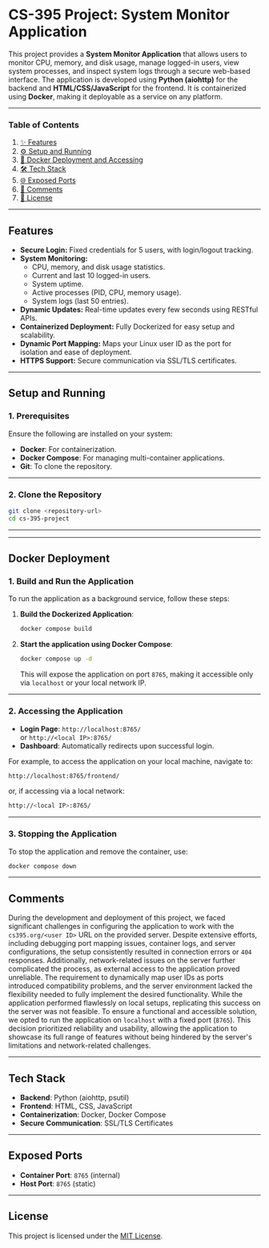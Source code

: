 # CS-395 Project: System Monitor Application

This project provides a **System Monitor Application** that allows users to monitor CPU, memory, and disk usage, manage logged-in users, view system processes, and inspect system logs through a secure web-based interface. The application is developed using **Python (aiohttp)** for the backend and **HTML/CSS/JavaScript** for the frontend. It is containerized using **Docker**, making it deployable as a service on any platform.

---

### Table of Contents

1. [✨ Features](#features)  
2. [⚙️ Setup and Running](#setup-and-running)  
3. [🐋 Docker Deployment and Accessing](#docker-deployment)  
4. [🛠️ Tech Stack](#tech-stack)  
5. [🌐 Exposed Ports](#exposed-ports)  
6. [💬 Comments](#comments)  
7. [📜 License](#license)

---

## Features

- **Secure Login:** Fixed credentials for 5 users, with login/logout tracking.
- **System Monitoring:**
  - CPU, memory, and disk usage statistics.
  - Current and last 10 logged-in users.
  - System uptime.
  - Active processes (PID, CPU, memory usage).
  - System logs (last 50 entries).
- **Dynamic Updates:** Real-time updates every few seconds using RESTful APIs.
- **Containerized Deployment:** Fully Dockerized for easy setup and scalability.
- **Dynamic Port Mapping:** Maps your Linux user ID as the port for isolation and ease of deployment.
- **HTTPS Support:** Secure communication via SSL/TLS certificates.

---

## Setup and Running

### 1. Prerequisites

Ensure the following are installed on your system:

- **Docker**: For containerization.
- **Docker Compose**: For managing multi-container applications.
- **Git**: To clone the repository.

---

### 2. Clone the Repository

```bash
git clone <repository-url>
cd cs-395-project

```
---

---

## Docker Deployment

### 1. Build and Run the Application

To run the application as a background service, follow these steps:

1. **Build the Dockerized Application**:
   ```bash
   docker compose build
   ```

2. **Start the application using Docker Compose**:
   ```bash
   docker compose up -d
   ```

   This will expose the application on port `8765`, making it accessible only via `localhost` or your local network IP.

---

### 2. Accessing the Application

- **Login Page**: `http://localhost:8765/`  
  or `http://<local IP>:8765/`
- **Dashboard**: Automatically redirects upon successful login.

For example, to access the application on your local machine, navigate to:

   ```bash
   http://localhost:8765/frontend/
   ```
   or, if accessing via a local network:
   ```bash
   http://<local IP>:8765/
   ```

---

### 3. Stopping the Application

To stop the application and remove the container, use:

   ```bash
   docker compose down

   ```

---

## Comments

During the development and deployment of this project, we faced significant challenges in configuring the application to work with the `cs395.org/<user ID>` URL on the provided server. Despite extensive efforts, including debugging port mapping issues, container logs, and server configurations, the setup consistently resulted in connection errors or `404` responses. Additionally, network-related issues on the server further complicated the process, as external access to the application proved unreliable. The requirement to dynamically map user IDs as ports introduced compatibility problems, and the server environment lacked the flexibility needed to fully implement the desired functionality. While the application performed flawlessly on local setups, replicating this success on the server was not feasible. To ensure a functional and accessible solution, we opted to run the application on `localhost` with a fixed port (`8765`). This decision prioritized reliability and usability, allowing the application to showcase its full range of features without being hindered by the server's limitations and network-related challenges.


---

## Tech Stack

- **Backend**: Python (aiohttp, psutil)
- **Frontend**: HTML, CSS, JavaScript
- **Containerization**: Docker, Docker Compose
- **Secure Communication**: SSL/TLS Certificates

---

## Exposed Ports

- **Container Port**: `8765` (internal)
- **Host Port**: `8765` (static)

---

## License

This project is licensed under the [MIT License](LICENSE).
